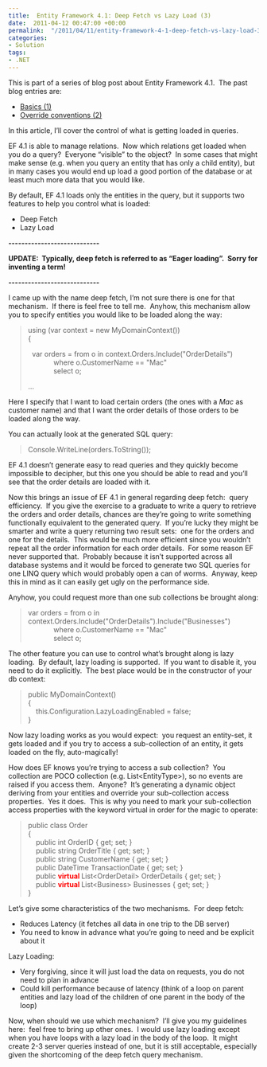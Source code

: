 ```yaml
---
title:  Entity Framework 4.1: Deep Fetch vs Lazy Load (3)
date:  2011-04-12 00:47:00 +00:00
permalink:  "/2011/04/11/entity-framework-4-1-deep-fetch-vs-lazy-load-3/"
categories:
- Solution
tags:
- .NET
---
```

<p>This is part of a series of blog post about Entity Framework 4.1.&#160; The past blog entries are:</p>  <ul>   <li><a href="http://vincentlauzon.wordpress.com/2011/04/03/entity-framework-4-1-basics-1/">Basics (1)</a> </li>    <li><a href="http://vincentlauzon.wordpress.com/2011/04/06/entity-framework-4-1-override-conventions-2/">Override conventions (2)</a> </li> </ul>  <p>In this article, I’ll cover the control of what is getting loaded in queries.</p>  <p>EF 4.1 is able to manage relations.&#160; Now which relations get loaded when you do a query?&#160; Everyone “visible” to the object?&#160; In some cases that might make sense (e.g. when you query an entity that has only a child entity), but in many cases you would end up load a good portion of the database or at least much more data that you would like.</p>  <p>By default, EF 4.1 loads only the entities in the query, but it supports two features to help you control what is loaded:</p>  <ul>   <li>Deep Fetch </li>    <li>Lazy Load </li> </ul>  <p><strong>----------------------------</strong></p>  <p><strong>UPDATE:&#160; Typically, deep fetch is referred to as “Eager loading”.&#160; Sorry for inventing a term!</strong></p>  <p><strong>----------------------------</strong></p>  <p>I came up with the name deep fetch, I’m not sure there is one for that mechanism.&#160; If there is feel free to tell me.&#160; Anyhow, this mechanism allow you to specify entities you would like to be loaded along the way:</p>  <blockquote>   <p>using (var context = new MyDomainContext())      <br />{       <br /></p>    <p>&#160; var orders = from o in context.Orders.Include(&quot;OrderDetails&quot;)      <br />&#160;&#160;&#160;&#160;&#160;&#160;&#160;&#160;&#160;&#160;&#160;&#160; where o.CustomerName == &quot;Mac&quot;       <br />&#160;&#160;&#160;&#160;&#160;&#160;&#160;&#160;&#160;&#160;&#160;&#160; select o; </p>    <p>…</p> </blockquote>  <p>Here I specify that I want to load certain orders (the ones with a <em>Mac</em> as customer name) and that I want the order details of those orders to be loaded along the way.</p>  <p>You can actually look at the generated SQL query:</p>  <blockquote>   <p>Console.WriteLine(orders.ToString());</p> </blockquote>  <p>EF 4.1 doesn’t generate easy to read queries and they quickly become impossible to decipher, but this one you should be able to read and you’ll see that the order details are loaded with it.</p>  <p>Now this brings an issue of EF 4.1 in general regarding deep fetch:&#160; query efficiency.&#160; If you give the exercise to a graduate to write a query to retrieve the orders and order details, chances are they’re going to write something functionally equivalent to the generated query.&#160; If you’re lucky they might be smarter and write a query returning two result sets:&#160; one for the orders and one for the details.&#160; This would be much more efficient since you wouldn’t repeat all the order information for each order details.&#160; For some reason EF never supported that.&#160; Probably because it isn’t supported across all database systems and it would be forced to generate two SQL queries for one LINQ query which would probably open a can of worms.&#160; Anyway, keep this in mind as it can easily get ugly on the performance side.</p>  <p>Anyhow, you could request more than one sub collections be brought along:</p>  <blockquote>   <p>var orders = from o in context.Orders.Include(&quot;OrderDetails&quot;).Include(&quot;Businesses&quot;)      <br />&#160;&#160;&#160;&#160;&#160;&#160;&#160;&#160;&#160;&#160;&#160;&#160; where o.CustomerName == &quot;Mac&quot;       <br />&#160;&#160;&#160;&#160;&#160;&#160;&#160;&#160;&#160;&#160;&#160;&#160; select o; </p> </blockquote>  <p>The other feature you can use to control what’s brought along is lazy loading.&#160; By default, lazy loading is supported.&#160; If you want to disable it, you need to do it explicitly.&#160; The best place would be in the constructor of your db context:</p>  <blockquote>   <p>public MyDomainContext()      <br />{       <br />&#160;&#160;&#160; this.Configuration.LazyLoadingEnabled = false;       <br />} </p> </blockquote>  <p>Now lazy loading works as you would expect:&#160; you request an entity-set, it gets loaded and if you try to access a sub-collection of an entity, it gets loaded on the fly, auto-magically!</p>  <p>How does EF knows you’re trying to access a sub collection?&#160; You collection are POCO collection (e.g. List&lt;EntityType&gt;), so no events are raised if you access them.&#160; Anyone?&#160; It’s generating a dynamic object deriving from your entities and override your sub-collection access properties.&#160; Yes it does.&#160; This is why you need to mark your sub-collection access properties with the keyword virtual in order for the magic to operate:</p>  <blockquote>   <p>public class Order      <br />{       <br />&#160;&#160;&#160; public int OrderID { get; set; }       <br />&#160;&#160;&#160; public string OrderTitle { get; set; }       <br />&#160;&#160;&#160; public string CustomerName { get; set; }       <br />&#160;&#160;&#160; public DateTime TransactionDate { get; set; }       <br />&#160;&#160;&#160; public <strong><font color="#ff0000">virtual </font></strong>List&lt;OrderDetail&gt; OrderDetails { get; set; }       <br />&#160;&#160;&#160; public <strong><font color="#ff0000">virtual</font> </strong>List&lt;Business&gt; Businesses { get; set; }       <br />} </p> </blockquote>  <p>Let’s give some characteristics of the two mechanisms.&#160; For deep fetch:</p>  <ul>   <li>Reduces Latency (it fetches all data in one trip to the DB server) </li>    <li>You need to know in advance what you’re going to need and be explicit about it </li> </ul>  <p>Lazy Loading:</p>  <ul>   <li>Very forgiving, since it will just load the data on requests, you do not need to plan in advance </li>    <li>Could kill performance because of latency (think of a loop on parent entities and lazy load of the children of one parent in the body of the loop) </li> </ul>  <p>Now, when should we use which mechanism?&#160; I’ll give you my guidelines here:&#160; feel free to bring up other ones.&#160; I would use lazy loading except when you have loops with a lazy load in the body of the loop.&#160; It might create 2-3 server queries instead of one, but it is still acceptable, especially given the shortcoming of the deep fetch query mechanism.</p>